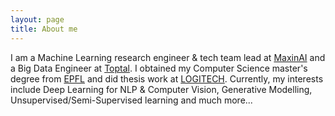 ```yaml
---
layout: page
title: About me
---
```


I am a Machine Learning research engineer & tech team lead at [MaxinAI](http://www.maxinai.com/) and a Big Data Engineer at [Toptal](http://www.toptal.com/). I obtained my Computer Science master's degree from [EPFL](http://www.epfl.ch/) and did thesis work at [LOGITECH](http://www.logitech.com/). Currently, my interests include Deep Learning for NLP & Computer Vision, Generative Modelling, Unsupervised/Semi-Supervised learning and much more...
